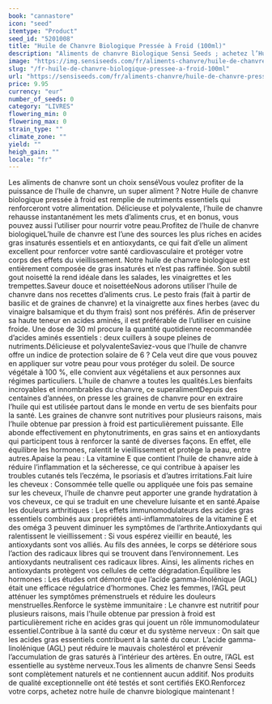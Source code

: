 ```yaml
---
book: "cannastore"
icon: "seed"
itemtype: "Product"
seed_id: "5201008"
title: "Huile de Chanvre Biologique Pressée à Froid (100ml)"
description: "Aliments de chanvre Biologique Sensi Seeds ; achetez l’Huile de chanvre presséeà froidoid. Exceptionnelle, biologique, délicieuse. 100ml, livraison rapide."
image: "https://img.sensiseeds.com/fr/aliments-chanvre/huile-de-chanvre-pressee-a-froid-100ml-image.png"
slug: "/fr-huile-de-chanvre-biologique-pressee-a-froid-100ml"
url: "https://sensiseeds.com/fr/aliments-chanvre/huile-de-chanvre-pressee-a-froid-100ml?a_aid=cannastore"
price: 9.95
currency: "eur"
number_of_seeds: 0
category: "LIVRES"
flowering_min: 0
flowering_max: 0
strain_type: ""
climate_zone: ""
yield: ""
heigh_gain: ""
locale: "fr"
---
```

Les aliments de chanvre sont un choix senséVous voulez profiter de la puissance de l’huile de chanvre, un super aliment ? Notre Huile de chanvre biologique pressée à froid est remplie de nutriments essentiels qui renforceront votre alimentation. Délicieuse et polyvalente, l’huile de chanvre rehausse instantanément les mets d’aliments crus, et en bonus, vous pouvez aussi l’utiliser pour nourrir votre peau.Profitez de l’huile de chanvre biologiqueL’huile de chanvre est l’une des sources les plus riches en acides gras insaturés essentiels et en antioxydants, ce qui fait d’elle un aliment excellent pour renforcer votre santé cardiovasculaire et protéger votre corps des effets du vieillissement. Notre huile de chanvre biologique est entièrement composée de gras insaturés et n’est pas raffinée. Son subtil gout noisetté la rend idéale dans les salades, les vinaigrettes et les trempettes.Saveur douce et noisettéeNous adorons utiliser l’huile de chanvre dans nos recettes d’aliments crus. Le pesto frais (fait à partir de basilic et de graines de chanvre) et la vinaigrette aux fines herbes (avec du vinaigre balsamique et du thym frais) sont nos préférés. Afin de préserver sa haute teneur en acides aminés, il est préférable de l’utiliser en cuisine froide. Une dose de 30 ml procure la quantité quotidienne recommandée d’acides aminés essentiels : deux cuillers à soupe pleines de nutriments.Délicieuse et polyvalenteSaviez-vous que l’huile de chanvre offre un indice de protection solaire de 6 ? Cela veut dire que vous pouvez en appliquer sur votre peau pour vous protéger du soleil. De source végétale à 100 %, elle convient aux végétaliens et aux personnes aux régimes particuliers. L’huile de chanvre a toutes les qualités.Les bienfaits incroyables et innombrables du chanvre, ce superalimentDepuis des centaines d’années, on presse les graines de chanvre pour en extraire l’huile qui est utilisée partout dans le monde en vertu de ses bienfaits pour la santé. Les graines de chanvre sont nutritives pour plusieurs raisons, mais l’huile obtenue par pression à froid est particulièrement puissante. Elle abonde effectivement en phytonutriments, en gras sains et en antioxydants qui participent tous à renforcer la santé de diverses façons. En effet, elle équilibre les hormones, ralentit le vieillissement et protège la peau, entre autres.Apaise la peau : La vitamine E que contient l’huile de chanvre aide à réduire l’inflammation et la sécheresse, ce qui contribue à apaiser les troubles cutanés tels l’eczéma, le psoriasis et d’autres irritations.Fait luire les cheveux : Consommée telle quelle ou appliquée une fois pas semaine sur les cheveux, l’huile de chanvre peut apporter une grande hydratation à vos cheveux, ce qui se traduit en une chevelure luisante et en santé.Apaise les douleurs arthritiques : Les effets immunomodulateurs des acides gras essentiels combinés aux propriétés anti-inflammatoires de la vitamine E et des oméga 3 peuvent diminuer les symptômes de l’arthrite.Antioxydants qui ralentissent le vieillissement : Si vous espérez vieillir en beauté, les antioxydants sont vos alliés. Au fils des années, le corps se détériore sous l’action des radicaux libres qui se trouvent dans l’environnement. Les antioxydants neutralisent ces radicaux libres. Ainsi, les aliments riches en antioxydants protègent vos cellules de cette dégradation.Équilibre les hormones : Les études ont démontré que l’acide gamma-linolénique (AGL) était une efficace régulatrice d’hormones. Chez les femmes, l’AGL peut atténuer les symptômes prémenstruels et réduire les douleurs menstruelles.Renforce le système immunitaire : Le chanvre est nutritif pour plusieurs raisons, mais l’huile obtenue par pression à froid est particulièrement riche en acides gras qui jouent un rôle immunomodulateur essentiel.Contribue à la santé du cœur et du système nerveux : On sait que les acides gras essentiels contribuent à la santé du cœur. L’acide gamma-linolénique (AGL) peut réduire le mauvais cholestérol et prévenir l’accumulation de gras saturés à l’intérieur des artères. En outre, l’AGL est essentielle au système nerveux.Tous les aliments de chanvre Sensi Seeds sont complètement naturels et ne contiennent aucun additif. Nos produits de qualité exceptionnelle ont été testés et sont certifiés EKO.Renforcez votre corps, achetez notre huile de chanvre biologique maintenant !
